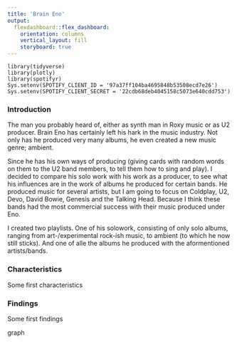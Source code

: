 ```yaml
---
title: 'Brain Eno'
output:
  flexdashboard::flex_dashboard:
    orientation: columns
    vertical_layout: fill
    storyboard: true
---
```


```{r, cache = FALSE}
library(tidyverse)
library(plotly)
library(spotifyr)
Sys.setenv(SPOTIFY_CLIENT_ID = '97a37ff104ba4695848b53508ecd7e26')
Sys.setenv(SPOTIFY_CLIENT_SECRET = '22cdb68deb4045158c5073e640cdd753')
```

### Introduction
The man you probably heard of, either as synth man in Roxy music or as U2 producer. Brain Eno has certainly left his hark in the music industry. Not only has he produced very many albums, he even created a new music genre; ambient.

Since he has his own ways of producing (giving cards with random words on them to the U2 band members, to tell them how to sing and play). I decided to compare his solo work with his work as a producer, to see what his influences are in the work of albums he produced for certain bands. He produced music for several artists, but I am going to focus on Coldplay, U2, Devo, David Bowie, Genesis and the Talking Head. Because I think these bands had the most commercial success with their music produced under Eno.

I created two playlists. One of his solowork, consisting of only solo albums, ranging from art-/experimental rock-ish music, to ambient (to which he now still sticks). And one of alle the albums he produced with the aformentioned artists/bands.

### Characteristics
Some first characteristics

### Findings
Some first findings

graph
